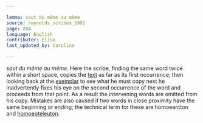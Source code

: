 ```yaml
---

lemma: saut du même au même
source: reynolds_scribes_1991
page: 204
language: English
contributor: Elisa
last_updated_by: Caroline

---
```


_saut du même au même._ Here the scribe, finding the same word twice within a short space, copies the [text](text.html) as far as its first occurrence; then looking back at the [exemplar](exemplar.html) to see what he must copy next he inadvertently fixes his eye on the second occurrence of the word and proceeds from that point. As a result the intervening words are omitted from his copy. Mistakes are also caused if two words in close proximity have the same beginning or ending; the technical term for these are homoearcton and [homoeoteleuton](homoeoteleuton.html).
